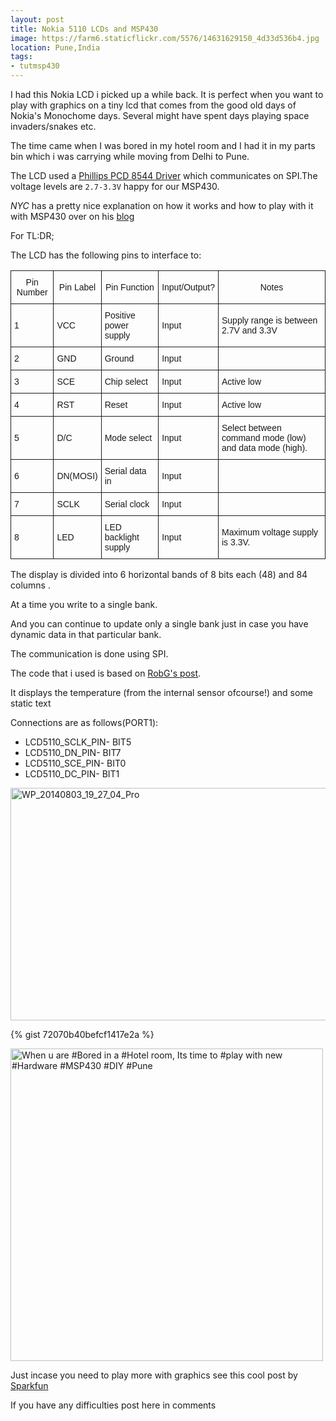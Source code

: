 ```yaml
---
layout: post
title: Nokia 5110 LCDs and MSP430
image: https://farm6.staticflickr.com/5576/14631629150_4d33d536b4.jpg
location: Pune,India
tags:
- tutmsp430
---
```


I had this Nokia LCD i picked up a while back. It is perfect when you want to play with graphics on a tiny lcd that comes from the good old days of Nokia's Monochome days. Several might have spent days playing space invaders/snakes etc. 

The time came when I was bored in my hotel room and I had it in my parts bin which i was carrying while moving from Delhi to Pune.

The LCD used a [Phillips PCD 8544 Driver](https://www.sparkfun.com/datasheets/LCD/Monochrome/Nokia5110.pdf) which communicates on SPI.The voltage levels are `2.7-3.3V` happy for our MSP430.

*NYC* has a pretty nice explanation on how it works and how to play with it with MSP430 over on his [blog](http://www.msp430launchpad.com/2012/08/using-nokia-lcd-library.html) 

For TL:DR; 

The LCD has the following pins to interface to:
<style type="text/css">
.tg  {border-collapse:collapse;border-spacing:0;}
.tg td{font-family:Arial, sans-serif;font-size:14px;padding:10px 5px;border-style:solid;border-width:1px;overflow:hidden;word-break:normal;}
.tg th{font-family:Arial, sans-serif;font-size:14px;font-weight:normal;padding:10px 5px;border-style:solid;border-width:1px;overflow:hidden;word-break:normal;}
</style>
<table class="tg">
  <tr>
    <th class="tg-031e">Pin Number</th>
    <th class="tg-031e">Pin Label</th>
    <th class="tg-031e">Pin Function</th>
    <th class="tg-031e">Input/Output?</th>
    <th class="tg-031e">Notes</th>
  </tr>
  <tr>
    <td class="tg-031e">1</td>
    <td class="tg-031e">VCC</td>
    <td class="tg-031e">Positive power supply</td>
    <td class="tg-031e">Input</td>
    <td class="tg-031e">Supply range is between 2.7V and 3.3V</td>
  </tr>
  <tr>
    <td class="tg-031e">2</td>
    <td class="tg-031e">GND</td>
    <td class="tg-031e">Ground</td>
    <td class="tg-031e">Input</td>
    <td class="tg-031e"></td>
  </tr>
  <tr>
    <td class="tg-031e">3</td>
    <td class="tg-031e">SCE</td>
    <td class="tg-031e">Chip select</td>
    <td class="tg-031e">Input</td>
    <td class="tg-031e">Active low</td>
  </tr>
  <tr>
    <td class="tg-031e">4</td>
    <td class="tg-031e">RST</td>
    <td class="tg-031e">Reset</td>
    <td class="tg-031e">Input</td>
    <td class="tg-031e">Active low</td>
  </tr>
  <tr>
    <td class="tg-031e">5</td>
    <td class="tg-031e">D/C</td>
    <td class="tg-031e">Mode select</td>
    <td class="tg-031e">Input</td>
    <td class="tg-031e">Select between command mode (low) and data mode (high).</td>
  </tr>
  <tr>
    <td class="tg-031e">6</td>
    <td class="tg-031e">DN(MOSI)</td>
    <td class="tg-031e">Serial data in</td>
    <td class="tg-031e">Input</td>
    <td class="tg-031e"></td>
  </tr>
  <tr>
    <td class="tg-031e">7</td>
    <td class="tg-031e">SCLK</td>
    <td class="tg-031e">Serial clock</td>
    <td class="tg-031e">Input</td>
    <td class="tg-031e"></td>
  </tr>
  <tr>
    <td class="tg-031e">8</td>
    <td class="tg-031e">LED</td>
    <td class="tg-031e">LED backlight supply</td>
    <td class="tg-031e">Input</td>
    <td class="tg-031e">Maximum voltage supply is 3.3V.</td>
  </tr>
</table>

The display is divided into 6 horizontal bands of 8 bits each (48) and 84 columns .

At a time you write to a single bank.

And you can continue to update only a single bank just in case you have dynamic data in that particular bank.

The communication is done using SPI.

The code that i used is based on [RobG's post](http://forum.43oh.com/topic/1312-nokia-5110-display/).

It displays the temperature (from the internal sensor ofcourse!) and some static text

Connections are as follows(PORT1):

* LCD5110_SCLK_PIN- BIT5
* LCD5110_DN_PIN- BIT7
* LCD5110_SCE_PIN- BIT0
* LCD5110_DC_PIN- BIT1

<a href="https://www.flickr.com/photos/94411929@N06/15171730494" title="WP_20140803_19_27_04_Pro by Rohit Gupta, on Flickr"><img src="https://farm8.staticflickr.com/7583/15171730494_4b72e85970_z.jpg" width="640" height="372" alt="WP_20140803_19_27_04_Pro"></a>
<br>

{% gist 72070b40befcf1417e2a %}

<a href="https://www.flickr.com/photos/94411929@N06/14631629150" title="When u are #Bored in a #Hotel room, Its time to #play with new #Hardware #MSP430 #DIY #Pune by Rohit Gupta, on Flickr"><img src="https://farm6.staticflickr.com/5576/14631629150_4d33d536b4.jpg" width="500" height="500" alt="When u are #Bored in a #Hotel room, Its time to #play with new #Hardware #MSP430 #DIY #Pune" align="center"></a>

Just incase you need to play more with graphics see this cool post by [Sparkfun](https://learn.sparkfun.com/tutorials/graphic-lcd-hookup-guide)

If you have any difficulties post here in comments
